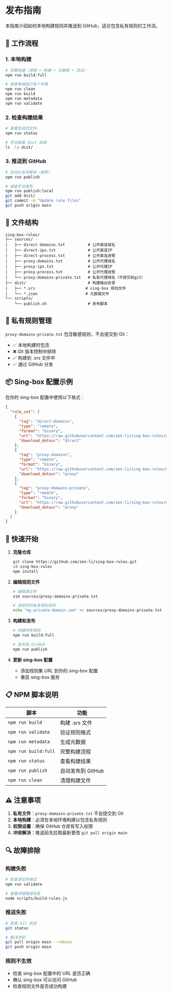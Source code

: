 # 发布指南

本指南介绍如何本地构建规则并推送到 GitHub，适合包含私有规则的工作流。

## 🔄 工作流程

### 1. 本地构建

```bash
# 完整构建（清理 + 构建 + 元数据 + 验证）
npm run build:full

# 或者单独执行各个步骤
npm run clean
npm run build
npm run metadata
npm run validate
```

### 2. 检查构建结果

```bash
# 查看生成的文件
npm run status

# 手动查看 dist 目录
ls -la dist/
```

### 3. 推送到 GitHub

```bash
# 自动化发布脚本（推荐）
npm run publish

# 或者手动发布
npm run publish:local
git add dist/
git commit -m "Update rule files"
git push origin main
```

## 📁 文件结构

```
sing-box-rules/
├── sources/
│   ├── direct-domains.txt          # 公开直连域名
│   ├── direct-ips.txt              # 公开直连IP
│   ├── direct-process.txt          # 公开直连进程
│   ├── proxy-domains.txt           # 公开代理域名
│   ├── proxy-ips.txt               # 公开代理IP
│   ├── proxy-process.txt           # 公开代理进程
│   └── proxy-domains-private.txt   # 私有代理域名（不提交到git）
├── dist/                           # 构建输出目录
│   ├── *.srs                      # sing-box 规则文件
│   └── *.json                     # 元数据文件
└── scripts/
    └── publish.sh                  # 发布脚本
```

## 🔧 私有规则管理

`proxy-domains-private.txt` 包含敏感规则，不会提交到 Git：

- ✅ 本地构建时包含
- ❌ Git 版本控制中排除
- ✅ 构建到 .srs 文件中
- ✅ 通过 GitHub 分发

## 📦 Sing-box 配置示例

在你的 sing-box 配置中使用以下格式：

```json
{
  "rule_set": [
    {
      "tag": "direct-domains",
      "type": "remote",
      "format": "binary",
      "url": "https://raw.githubusercontent.com/zen-li/sing-box-rules/main/dist/direct-domains.srs",
      "download_detour": "direct"
    },
    {
      "tag": "proxy-domains",
      "type": "remote",
      "format": "binary",
      "url": "https://raw.githubusercontent.com/zen-li/sing-box-rules/main/dist/proxy-domains.srs",
      "download_detour": "proxy"
    },
    {
      "tag": "proxy-domains-private",
      "type": "remote",
      "format": "binary",
      "url": "https://raw.githubusercontent.com/zen-li/sing-box-rules/main/dist/proxy-domains-private.srs",
      "download_detour": "proxy"
    }
  ]
}
```

## 🚀 快速开始

1. **克隆仓库**
   ```bash
   git clone https://github.com/zen-li/sing-box-rules.git
   cd sing-box-rules
   npm install
   ```

2. **编辑规则文件**
   ```bash
   # 编辑源文件
   vim sources/proxy-domains-private.txt

   # 添加你的私有域名规则
   echo "my-private-domain.com" >> sources/proxy-domains-private.txt
   ```

3. **构建和发布**
   ```bash
   # 构建所有规则
   npm run build:full

   # 发布到 GitHub
   npm run publish
   ```

4. **更新 sing-box 配置**
   - 添加规则集 URL 到你的 sing-box 配置
   - 重启 sing-box 服务

## 📋 NPM 脚本说明

| 脚本 | 功能 |
|------|------|
| `npm run build` | 构建 .srs 文件 |
| `npm run validate` | 验证规则格式 |
| `npm run metadata` | 生成元数据 |
| `npm run build:full` | 完整构建流程 |
| `npm run status` | 查看构建结果 |
| `npm run publish` | 自动发布到 GitHub |
| `npm run clean` | 清理构建文件 |

## ⚠️ 注意事项

1. **私有文件**：`proxy-domains-private.txt` 不会提交到 Git
2. **本地构建**：必须在本地环境构建以包含私有规则
3. **权限设置**：确保 GitHub 仓库有写入权限
4. **冲突解决**：推送前先拉取最新更改 `git pull origin main`

## 🔍 故障排除

### 构建失败
```bash
# 检查源文件格式
npm run validate

# 查看详细错误信息
node scripts/build-rules.js
```

### 推送失败
```bash
# 检查 Git 状态
git status

# 解决冲突
git pull origin main --rebase
git push origin main
```

### 规则不生效
- 检查 sing-box 配置中的 URL 是否正确
- 确认 sing-box 可以访问 GitHub
- 检查规则文件是否成功构建